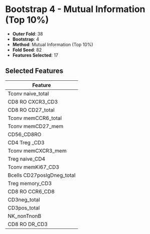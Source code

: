 # Bootstrap 4 - Mutual Information (Top 10%)

- **Outer Fold**: 38
- **Bootstrap**: 4
- **Method**: Mutual Information (Top 10%)
- **Fold Seed**: 82
- **Features Selected**: 17

## Selected Features

| Feature |
|---------|
| Tconv naive_total |
| CD8 RO CXCR3_CD3 |
| CD8 RO CD27_total |
| Tconv memCCR6_total |
| Tconv memCD27_mem |
| CD56_CD8RO |
| CD4 Treg _CD3 |
| Tconv memCXCR3_mem |
| Treg naive_CD4 |
| Tconv memKi67_CD3 |
| Bcells CD27posIgDneg_total |
| Treg memory_CD3 |
| CD8 RO CCR6_CD8 |
| CD3neg_total |
| CD3pos_total |
| NK_nonTnonB |
| CD8 RO DR_CD3 |
